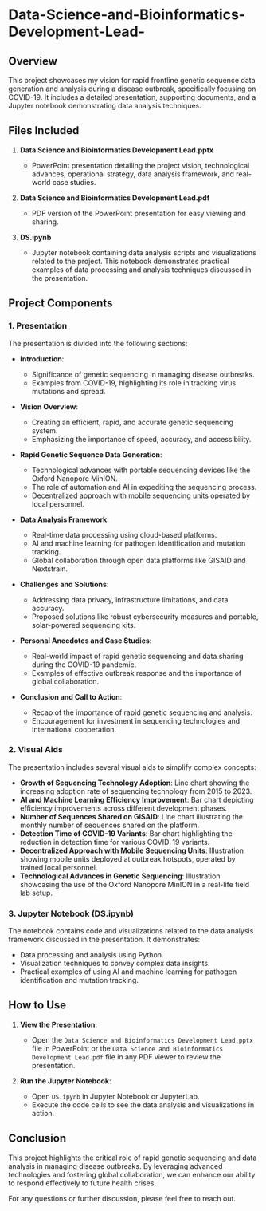 # Data-Science-and-Bioinformatics-Development-Lead-

## Overview

This project showcases my vision for rapid frontline genetic sequence data generation and analysis during a disease outbreak, specifically focusing on COVID-19. It includes a detailed presentation, supporting documents, and a Jupyter notebook demonstrating data analysis techniques.

## Files Included

1. **Data Science and Bioinformatics Development Lead.pptx**
   - PowerPoint presentation detailing the project vision, technological advances, operational strategy, data analysis framework, and real-world case studies.

2. **Data Science and Bioinformatics Development Lead.pdf**
   - PDF version of the PowerPoint presentation for easy viewing and sharing.

3. **DS.ipynb**
   - Jupyter notebook containing data analysis scripts and visualizations related to the project. This notebook demonstrates practical examples of data processing and analysis techniques discussed in the presentation.

## Project Components

### 1. Presentation

The presentation is divided into the following sections:

- **Introduction**:
  - Significance of genetic sequencing in managing disease outbreaks.
  - Examples from COVID-19, highlighting its role in tracking virus mutations and spread.

- **Vision Overview**:
  - Creating an efficient, rapid, and accurate genetic sequencing system.
  - Emphasizing the importance of speed, accuracy, and accessibility.

- **Rapid Genetic Sequence Data Generation**:
  - Technological advances with portable sequencing devices like the Oxford Nanopore MinION.
  - The role of automation and AI in expediting the sequencing process.
  - Decentralized approach with mobile sequencing units operated by local personnel.

- **Data Analysis Framework**:
  - Real-time data processing using cloud-based platforms.
  - AI and machine learning for pathogen identification and mutation tracking.
  - Global collaboration through open data platforms like GISAID and Nextstrain.

- **Challenges and Solutions**:
  - Addressing data privacy, infrastructure limitations, and data accuracy.
  - Proposed solutions like robust cybersecurity measures and portable, solar-powered sequencing kits.

- **Personal Anecdotes and Case Studies**:
  - Real-world impact of rapid genetic sequencing and data sharing during the COVID-19 pandemic.
  - Examples of effective outbreak response and the importance of global collaboration.

- **Conclusion and Call to Action**:
  - Recap of the importance of rapid genetic sequencing and analysis.
  - Encouragement for investment in sequencing technologies and international cooperation.

### 2. Visual Aids

The presentation includes several visual aids to simplify complex concepts:

- **Growth of Sequencing Technology Adoption**: Line chart showing the increasing adoption rate of sequencing technology from 2015 to 2023.
- **AI and Machine Learning Efficiency Improvement**: Bar chart depicting efficiency improvements across different development phases.
- **Number of Sequences Shared on GISAID**: Line chart illustrating the monthly number of sequences shared on the platform.
- **Detection Time of COVID-19 Variants**: Bar chart highlighting the reduction in detection time for various COVID-19 variants.
- **Decentralized Approach with Mobile Sequencing Units**: Illustration showing mobile units deployed at outbreak hotspots, operated by trained local personnel.
- **Technological Advances in Genetic Sequencing**: Illustration showcasing the use of the Oxford Nanopore MinION in a real-life field lab setup.

### 3. Jupyter Notebook (DS.ipynb)

The notebook contains code and visualizations related to the data analysis framework discussed in the presentation. It demonstrates:

- Data processing and analysis using Python.
- Visualization techniques to convey complex data insights.
- Practical examples of using AI and machine learning for pathogen identification and mutation tracking.

## How to Use

1. **View the Presentation**:
   - Open the `Data Science and Bioinformatics Development Lead.pptx` file in PowerPoint or the `Data Science and Bioinformatics Development Lead.pdf` file in any PDF viewer to review the presentation.

2. **Run the Jupyter Notebook**:
   - Open `DS.ipynb` in Jupyter Notebook or JupyterLab.
   - Execute the code cells to see the data analysis and visualizations in action.

## Conclusion

This project highlights the critical role of rapid genetic sequencing and data analysis in managing disease outbreaks. By leveraging advanced technologies and fostering global collaboration, we can enhance our ability to respond effectively to future health crises. 

For any questions or further discussion, please feel free to reach out.
